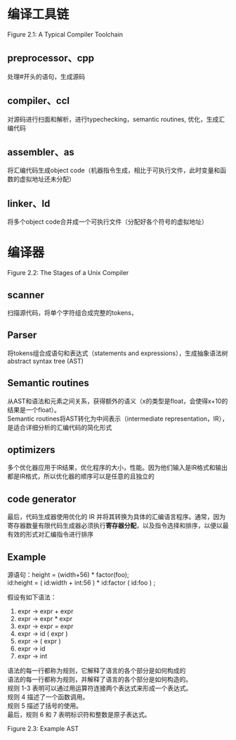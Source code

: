 # 编译工具链 #  
Figure 2.1: A Typical Compiler Toolchain  
## preprocessor、cpp ##   
处理#开头的语句，生成源码  
## compiler、ccl ##  
对源码进行扫面和解析，进行typechecking，semantic routines, 优化，生成汇编代码
## assembler、as ##  
将汇编代码生成object code（机器指令生成，相比于可执行文件，此时变量和函数的虚拟地址还未分配）  
## linker、ld ##  
将多个object code合并成一个可执行文件（分配好各个符号的虚拟地址）  

# 编译器 #  
Figure 2.2: The Stages of a Unix Compiler  
## scanner ##  
扫描源代码，将单个字符组合成完整的tokens，
## Parser ##  
将tokens组合成语句和表达式（statements and expressions），生成抽象语法树abstract syntax tree (AST)  
## Semantic routines ##    
从AST和语法和元素之间关系，获得额外的语义（x的类型是float，会使得x+10的结果是一个float）。  
Semantic routines将AST转化为中间表示（intermediate representation，IR），是适合详细分析的汇编代码的简化形式    
## optimizers ##   
多个优化器应用于IR结果，优化程序的大小，性能。因为他们输入是IR格式和输出都是IR格式，所以优化器的顺序可以是任意的且独立的  

## code generator ##  
最后，代码生成器使用优化的 IR 并将其转换为具体的汇编语言程序。通常，因为寄存器数量有限代码生成器必须执行**寄存器分配**，以及指令选择和排序，以便以最有效的形式对汇编指令进行排序  

## Example ## 

源语句：height = (width+56) * factor(foo);  
id:height = ( id:width + int:56 ) * id:factor ( id:foo ) ;

假设有如下语法：  
1. expr → expr + expr
2. expr → expr * expr
3. expr → expr = expr
4. expr → id ( expr )
5. expr → ( expr )
6. expr → id
7. expr → int

语法的每一行都称为规则，它解释了语言的各个部分是如何构成的  
语法的每一行都称为规则，并解释了语言的各个部分是如何构造的。  
规则 1-3 表明可以通过用运算符连接两个表达式来形成一个表达式。  
规则 4 描述了一个函数调用。  
规则 5 描述了括号的使用。  
最后，规则 6 和 7 表明标识符和整数是原子表达式。   




Figure 2.3: Example AST  


